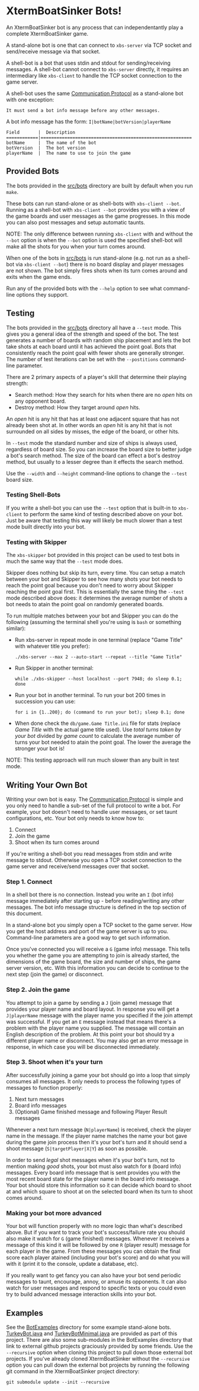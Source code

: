 XtermBoatSinker Bots!
=====================

An XtermBoatSinker bot is any process that can independentantly play a complete XtermBoatSinker game.

A stand-alone bot is one that can connect to `xbs-server` via TCP socket and send/receive message via that socket.

A shell-bot is a bot that uses stdin and stdout for sending/receiving messages.  A shell-bot cannot connect to `xbs-server` directly, it requires an intermediary like `xbs-client` to handle the TCP socket connection to the game server.

A shell-bot uses the same [Communication Protocol](protocol.md) as a stand-alone bot with one exception:

    It must send a bot info message before any other messages.

A bot info message has the form: `I|botName|botVersion|playerName`

    Field       |  Description
    ============|=========================================================
    botName     |  The name of the bot
    botVersion  |  The bot version
    playerName  |  The name to use to join the game

Provided Bots
-------------

The bots provided in the [src/bots](src/bots) directory are built by default when you run `make`.

These bots can run stand-alone or as shell-bots with `xbs-client --bot`.  Running as a shell-bot with `xbs-client --bot` provides you with a view of the game boards and user messages as the game progresses.  In this mode you can also post messages and setup automatic taunts.

NOTE: The only difference between running `xbs-client` with and without the `--bot` option is when the `--bot` option is used the specified shell-bot will make all the shots for you when your turn comes around.

When one of the bots in [src/bots](src/ships) is run stand-alone (e.g. not run as a shell-bot via `xbs-client --bot`) there is no board display and player messages are not shown.  The bot simply fires shots when its turn comes around and exits when the game ends.

Run any of the provided bots with the `--help` option to see what command-line options they support.

Testing
-------

The bots provided in the [src/bots](src/bots) directory all have a `--test` mode.  This gives you a general idea of the strength and speed of the bot.  The test generates a number of boards with random ship placement and lets the bot take shots at each board until it has achieved the point goal.  Bots that consistently reach the point goal with fewer shots are generally stronger.  The number of test iterations can be set with the `--postitions` command-line parameter.

There are 2 primary aspects of a player's skill that determine their playing strength:

* Search method: How they search for hits when there are no *open* hits on any opponent board.
* Destroy method: How they target around *open* hits.

An *open* hit is any hit that has at least one adjacent square that has not already been shot at.  In other words an *open* hit is any hit that is not surrounded on all sides by misses, the edge of the board, or other hits.

In `--test` mode the standard number and size of ships is always used, regardless of board size.  So you can increase the board size to better judge a bot's search method.  The size of the board can effect a bot's destroy method, but usually to a lesser degree than it effects the search method.

Use the `--width` and `--height` command-line options to change the `--test` board size.

### Testing Shell-Bots

If you write a shell-bot you can use the `--test` option that is built-in to `xbs-client` to perform the same kind of testing described above on your bot.  Just be aware that testing this way will likely be much slower than a test mode built directly into your bot.

### Testing with Skipper

The `xbs-skipper` bot provided in this project can be used to test bots in much the same way that the `--test` mode does.

Skipper does nothing but skip its turn, every time.  You can setup a match between your bot and Skipper to see how many shots your bot needs to reach the point goal because you don't need to worry about Skipper reaching the point goal first.  This is essentially the same thing the `--test` mode described above does: it determines the average number of shots a bot needs to atain the point goal on randomly generated boards.

To run multiple matches between your bot and Skipper you can do the following (assuming the terminal shell you're using is `bash` or something similar):

 * Run xbs-server in repeat mode in one terminal (replace "Game Title" with whatever title you prefer):

    `./xbs-server --max 2 --auto-start --repeat --title "Game Title"`

 * Run Skipper in another terminal:

    `while ./xbs-skipper --host localhost --port 7948; do sleep 0.1; done`

 * Run your bot in another terminal.  To run your bot 200 times in succession you can use:

    `for i in {1..200}; do (command to run your bot); sleep 0.1; done`

 * When done check the `db/game.Game Title.ini` file for stats (replace *Game Title* with the actual game title used).  Use *total turns taken by your bot* divided by *game count* to calculate the average number of turns your bot needed to atain the point goal.  The lower the average the stronger your bot is!

NOTE: This testing approach will run much slower than any built in test mode.

Writing Your Own Bot
--------------------

Writing your own bot is easy.  The [Communication Protocol](protocol.md) is simple and you only need to handle a sub-set of the full protocol to write a bot.  For example, your bot doesn't need to handle user messages, or set taunt configurations, etc.  Your bot only needs to know how to:

1. Connect
2. Join the game
3. Shoot when its turn comes around

If you're writing a shell-bot you read messages from stdin and write message to stdout.  Otherwise you open a TCP socket connection to the game server and receive/send messages over that socket.

### Step 1. Connect

In a shell bot there is no connection.  Instead you write an `I` (bot info) message immediately after starting up - before reading/writing any other messages.  The bot info message structure is defined in the top section of this document.

In a stand-alone bot you simply open a TCP socket to the game server.  How you get the host address and port of the game server is up to you. Command-line parameters are a good way to get such information.

Once you've connected you will receive a `G` (game info) message.  This tells you whether the game you are attempting to join is already started, the dimensions of the game board, the size and number of ships, the game server version, etc.  With this information you can decide to continue to the next step (join the game) or disconnect.

### Step 2. Join the game

You attempt to join a game by sending a `J` (join game) message that provides your player name and board layout.  In response you will get a `J|playerName` message with the player name you specified if the join attempt was successful.  If you get an `E` message instead that means there's a problem with the player name you supplied.  The message will contain an English description of the problem.  At this point your bot should try a different player name or disconnect.  You may also get an error message in response, in which case you will be disconnected immediately.

### Step 3. Shoot when it's your turn

After successfully joining a game your bot should go into a loop that simply consumes all messages.  It only needs to process the following types of messages to function properly:

1. Next turn messages
2. Board info messages
3. (Optional) Game finished message and following Player Result messages

Whenever a next turn message (`N|playerName`) is received, check the player name in the message.  If the player name matches the name your bot gave during the game join process then it's your bot's turn and it should send a shoot message (`S|targetPlayer|X|Y`) as soon as possible.

In order to send *legal* shot messages when it's your bot's turn, not to mention making *good* shots, your bot must also watch for `B` (board info) messages.  Every board info message that is sent provides you with the most recent board state for the player name in the board info message.  Your bot should store this information so it can decide which board to shoot at and which square to shoot at on the selected board when its turn to shoot comes around.

### Making your bot more advanced

Your bot will function properly with no more logic than what's described above.  But if you want to track your bot's success/failure rate you should also make it watch for `G` (game finished) messages.  Whenever it receives a message of this kind it will be followed by one `R` (player result) message for each player in the game.  From these messages you can obtain the final score each player atained (including your bot's score) and do what you will with it (print it to the console, update a database, etc).

If you really want to get fancy you can also have your bot send periodic messages to taunt, encourage, annoy, or amuse its opponents.  It can also watch for user messages and respond to specific texts or you could even try to build advanced message interaction skills into your bot.

Examples
--------

See the [BotExamples](BotExamples) directory for some example stand-alone bots.  [TurkeyBot.java](BotExamples/java/TurkeyBot/TurkeyBot.java) and [TurkeyBotMinimal.java](BotExamples/java/TurkeyBot/TurkeyBotMinimal.java) are provided as part of this project.  There are also some sub-modules in the BotExamples directory that link to external github projects graciously provided by some friends.  Use the `--recursive` option when cloning this project to pull down those external bot projects.  If you've already cloned XtermBoatSinker without the `--recursive` option you can pull down the external bot projects by running the following git command in the XtermBoatSinker project directory:

    git submodule update --init --recursive
